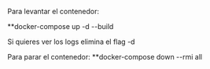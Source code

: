 Para levantar el contenedor:

**docker-compose up -d --build

Si quieres ver los logs elimina el flag -d

Para parar el contenedor:
**docker-compose down --rmi all